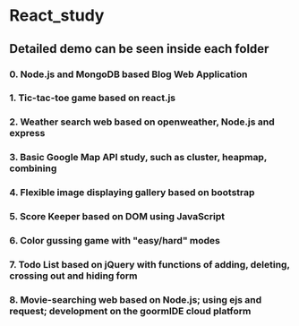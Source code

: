 # React_study
## Detailed demo can be seen inside each folder
### 0. Node.js and MongoDB based Blog Web Application
### 1. Tic-tac-toe game based on react.js
### 2. Weather search web based on openweather, Node.js and express
### 3. Basic Google Map API study, such as cluster, heapmap, combining
### 4. Flexible image displaying gallery based on bootstrap
### 5. Score Keeper based on DOM using JavaScript
### 6. Color gussing game with "easy/hard" modes
### 7. Todo List based on jQuery with functions of adding, deleting, crossing out and hiding form
### 8. Movie-searching web based on Node.js; using ejs and request; development on the goormIDE cloud platform

